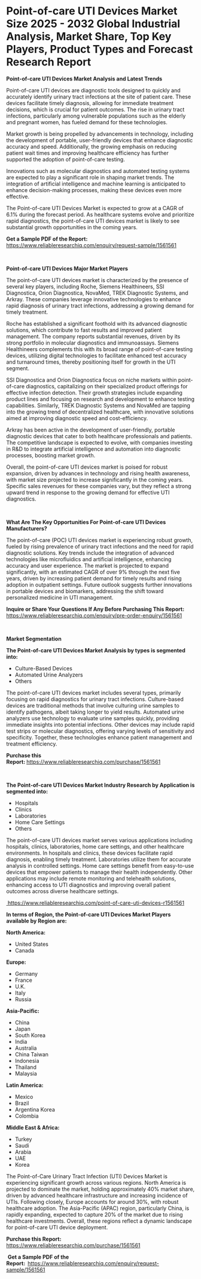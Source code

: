 <p><h1>Point-of-care UTI Devices Market Size 2025 - 2032 Global Industrial Analysis, Market Share, Top Key Players, Product Types and Forecast Research Report</h1></p><p><strong>Point-of-care UTI Devices Market Analysis and Latest Trends</strong></p>
<p><p>Point-of-care UTI devices are diagnostic tools designed to quickly and accurately identify urinary tract infections at the site of patient care. These devices facilitate timely diagnosis, allowing for immediate treatment decisions, which is crucial for patient outcomes. The rise in urinary tract infections, particularly among vulnerable populations such as the elderly and pregnant women, has fueled demand for these technologies. </p><p>Market growth is being propelled by advancements in technology, including the development of portable, user-friendly devices that enhance diagnostic accuracy and speed. Additionally, the growing emphasis on reducing patient wait times and improving healthcare efficiency has further supported the adoption of point-of-care testing. </p><p>Innovations such as molecular diagnostics and automated testing systems are expected to play a significant role in shaping market trends. The integration of artificial intelligence and machine learning is anticipated to enhance decision-making processes, making these devices even more effective.</p><p>The Point-of-care UTI Devices Market is expected to grow at a CAGR of 6.1% during the forecast period. As healthcare systems evolve and prioritize rapid diagnostics, the point-of-care UTI devices market is likely to see substantial growth opportunities in the coming years.</p></p>
<p><strong>Get a Sample PDF of the Report:&nbsp;</strong> <a href="https://www.reliableresearchiq.com/enquiry/request-sample/1561561?utm_campaign=121&utm_medium=2&utm_source=Github&utm_content=ia&utm_term=14042025&utm_id=point-of-care-uti-devices">https://www.reliableresearchiq.com/enquiry/request-sample/1561561</a></p>
<p>&nbsp;</p>
<p><strong>Point-of-care UTI Devices Major Market Players</strong></p>
<p><p>The point-of-care UTI devices market is characterized by the presence of several key players, including Roche, Siemens Healthineers, SSI Diagnostica, Orion Diagnostica, NovaMed, TREK Diagnostic Systems, and Arkray. These companies leverage innovative technologies to enhance rapid diagnosis of urinary tract infections, addressing a growing demand for timely treatment.</p><p>Roche has established a significant foothold with its advanced diagnostic solutions, which contribute to fast results and improved patient management. The company reports substantial revenues, driven by its strong portfolio in molecular diagnostics and immunoassays. Siemens Healthineers complements this with its broad range of point-of-care testing devices, utilizing digital technologies to facilitate enhanced test accuracy and turnaround times, thereby positioning itself for growth in the UTI segment.</p><p>SSI Diagnostica and Orion Diagnostica focus on niche markets within point-of-care diagnostics, capitalizing on their specialized product offerings for effective infection detection. Their growth strategies include expanding product lines and focusing on research and development to enhance testing capabilities. Similarly, TREK Diagnostic Systems and NovaMed are tapping into the growing trend of decentralized healthcare, with innovative solutions aimed at improving diagnostic speed and cost-efficiency.</p><p>Arkray has been active in the development of user-friendly, portable diagnostic devices that cater to both healthcare professionals and patients. The competitive landscape is expected to evolve, with companies investing in R&D to integrate artificial intelligence and automation into diagnostic processes, boosting market growth.</p><p>Overall, the point-of-care UTI devices market is poised for robust expansion, driven by advances in technology and rising health awareness, with market size projected to increase significantly in the coming years. Specific sales revenues for these companies vary, but they reflect a strong upward trend in response to the growing demand for effective UTI diagnostics.</p></p>
<p>&nbsp;</p>
<p><strong>What Are The Key Opportunities For Point-of-care UTI Devices Manufacturers?</strong></p>
<p><p>The point-of-care (POC) UTI devices market is experiencing robust growth, fueled by rising prevalence of urinary tract infections and the need for rapid diagnostic solutions. Key trends include the integration of advanced technologies like microfluidics and artificial intelligence, enhancing accuracy and user experience. The market is projected to expand significantly, with an estimated CAGR of over 9% through the next five years, driven by increasing patient demand for timely results and rising adoption in outpatient settings. Future outlook suggests further innovations in portable devices and biomarkers, addressing the shift toward personalized medicine in UTI management.</p></p>
<p><strong>Inquire or Share Your Questions If Any Before Purchasing This Report:</strong> <a href="https://www.reliableresearchiq.com/enquiry/pre-order-enquiry/1561561?utm_campaign=121&utm_medium=2&utm_source=Github&utm_content=ia&utm_term=14042025&utm_id=point-of-care-uti-devices">https://www.reliableresearchiq.com/enquiry/pre-order-enquiry/1561561</a></p>
<p>&nbsp;</p>
<p><strong>Market Segmentation</strong></p>
<p><strong>The Point-of-care UTI Devices Market Analysis by types is segmented into:</strong></p>
<p><ul><li>Culture-Based Devices</li><li>Automated Urine Analyzers</li><li>Others</li></ul></p>
<p><p>The point-of-care UTI devices market includes several types, primarily focusing on rapid diagnostics for urinary tract infections. Culture-based devices are traditional methods that involve culturing urine samples to identify pathogens, albeit taking longer to yield results. Automated urine analyzers use technology to evaluate urine samples quickly, providing immediate insights into potential infections. Other devices may include rapid test strips or molecular diagnostics, offering varying levels of sensitivity and specificity. Together, these technologies enhance patient management and treatment efficiency.</p></p>
<p><strong>Purchase this Report:&nbsp;</strong><a href="https://www.reliableresearchiq.com/purchase/1561561?utm_campaign=121&utm_medium=2&utm_source=Github&utm_content=ia&utm_term=14042025&utm_id=point-of-care-uti-devices">https://www.reliableresearchiq.com/purchase/1561561</a></p>
<p>&nbsp;</p>
<p><strong>The Point-of-care UTI Devices Market Industry Research by Application is segmented into:</strong></p>
<p><ul><li>Hospitals</li><li>Clinics</li><li>Laboratories</li><li>Home Care Settings</li><li>Others</li></ul></p>
<p><p>The point-of-care UTI devices market serves various applications including hospitals, clinics, laboratories, home care settings, and other healthcare environments. In hospitals and clinics, these devices facilitate rapid diagnosis, enabling timely treatment. Laboratories utilize them for accurate analysis in controlled settings. Home care settings benefit from easy-to-use devices that empower patients to manage their health independently. Other applications may include remote monitoring and telehealth solutions, enhancing access to UTI diagnostics and improving overall patient outcomes across diverse healthcare settings.</p></p>
<p><a href="https://www.reliableresearchiq.com/point-of-care-uti-devices-r1561561?utm_campaign=121&utm_medium=2&utm_source=Github&utm_content=ia&utm_term=14042025&utm_id=point-of-care-uti-devices">&nbsp;https://www.reliableresearchiq.com/point-of-care-uti-devices-r1561561</a></p>
<p><strong>In terms of Region, the Point-of-care UTI Devices Market Players available by Region are:</strong></p>
<p>
    <p> <strong> North America: </strong>
        <ul>
            <li>United States</li>
            <li>Canada</li>
        </ul>
        </p> 
    <p> <strong> Europe: </strong>
        <ul>
            <li>Germany</li>
            <li>France</li>
            <li>U.K.</li>
            <li>Italy</li>
            <li>Russia</li>
        </ul>
        </p> 
    <p> <strong> Asia-Pacific: </strong>
        <ul>
            <li>China</li>
            <li>Japan</li>
            <li>South Korea</li>
            <li>India</li>
            <li>Australia</li>
            <li>China Taiwan</li>
            <li>Indonesia</li>
            <li>Thailand</li>
            <li>Malaysia</li>
        </ul>
        </p> 
    <p> <strong> Latin America: </strong>
        <ul>
            <li>Mexico</li>
            <li>Brazil</li>
            <li>Argentina Korea</li>
            <li>Colombia</li>
        </ul>
        </p> 
    <p> <strong> Middle East & Africa: </strong>
        <ul>
            <li>Turkey</li>
            <li>Saudi</li>
            <li>Arabia</li>
            <li>UAE</li>
            <li>Korea</li>
        </ul>
    </p>
    </p>
<p><p>The Point-of-Care Urinary Tract Infection (UTI) Devices Market is experiencing significant growth across various regions. North America is projected to dominate the market, holding approximately 40% market share, driven by advanced healthcare infrastructure and increasing incidence of UTIs. Following closely, Europe accounts for around 30%, with robust healthcare adoption. The Asia-Pacific (APAC) region, particularly China, is rapidly expanding, expected to capture 20% of the market due to rising healthcare investments. Overall, these regions reflect a dynamic landscape for point-of-care UTI device deployment.</p></p>
<p><strong>Purchase this Report: </strong><a href="https://www.reliableresearchiq.com/purchase/1561561?utm_campaign=121&utm_medium=2&utm_source=Github&utm_content=ia&utm_term=14042025&utm_id=point-of-care-uti-devices">https://www.reliableresearchiq.com/purchase/1561561</a></p>
<p>&nbsp;<strong>Get a Sample PDF of the Report:&nbsp;&nbsp;</strong><a href="https://www.reliableresearchiq.com/enquiry/request-sample/1561561?utm_campaign=121&utm_medium=2&utm_source=Github&utm_content=ia&utm_term=14042025&utm_id=point-of-care-uti-devices">https://www.reliableresearchiq.com/enquiry/request-sample/1561561</a></p>
<p><strong></strong></p>
<p><p></p><p></p><p></p></p>